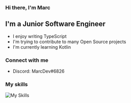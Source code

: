 ### Hi there, I'm Marc

## I'm a Junior Software Engineer

- I enjoy writing TypeScript
- I'm trying to contribute to many Open Source projects
- I'm currently learning Kotlin

### Connect with me

- Discord: MarcDev#6826


### My skills

![My Skills](https://skillicons.dev/icons?i=ts,js,html,css,figma,express,mongodb,nextjs,nodejs,react,sass,dart,flutter)
